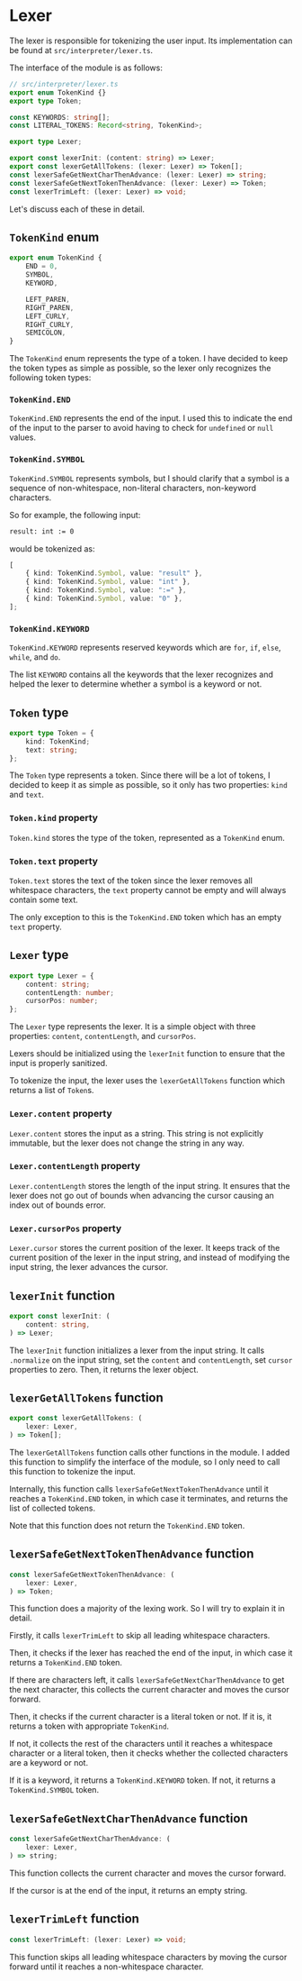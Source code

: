 # Lexer

The lexer is responsible for tokenizing the user input.
Its implementation can be found at `src/interpreter/lexer.ts`.

The interface of the module is as follows:

```ts
// src/interpreter/lexer.ts
export enum TokenKind {}
export type Token;

const KEYWORDS: string[];
const LITERAL_TOKENS: Record<string, TokenKind>;

export type Lexer;

export const lexerInit: (content: string) => Lexer;
export const lexerGetAllTokens: (lexer: Lexer) => Token[];
const lexerSafeGetNextCharThenAdvance: (lexer: Lexer) => string;
const lexerSafeGetNextTokenThenAdvance: (lexer: Lexer) => Token;
const lexerTrimLeft: (lexer: Lexer) => void;
```

Let's discuss each of these in detail.

## `TokenKind` enum

```ts
export enum TokenKind {
	END = 0,
	SYMBOL,
	KEYWORD,

	LEFT_PAREN,
	RIGHT_PAREN,
	LEFT_CURLY,
	RIGHT_CURLY,
	SEMICOLON,
}
```

The `TokenKind` enum represents the type of a token.
I have decided to keep the token types as simple as possible, so the lexer only recognizes the following token types:

### `TokenKind.END`

`TokenKind.END` represents the end of the input.
I used this to indicate the end of the input to the parser to avoid having to check for `undefined` or `null` values.

### `TokenKind.SYMBOL`

`TokenKind.SYMBOL` represents symbols, but I should clarify that a symbol is a sequence of non-whitespace, non-literal characters, non-keyword characters.

So for example, the following input:

```txt
result: int := 0
```

would be tokenized as:

```ts
[
	{ kind: TokenKind.Symbol, value: "result" },
	{ kind: TokenKind.Symbol, value: "int" },
	{ kind: TokenKind.Symbol, value: ":=" },
	{ kind: TokenKind.Symbol, value: "0" },
];
```

### `TokenKind.KEYWORD`

`TokenKind.KEYWORD` represents reserved keywords which are `for`, `if`, `else`, `while`, and `do`.

The list `KEYWORD` contains all the keywords that the lexer recognizes and helped the lexer to determine whether a symbol is a keyword or not.

## `Token` type

```ts
export type Token = {
	kind: TokenKind;
	text: string;
};
```

The `Token` type represents a token.
Since there will be a lot of tokens, I decided to keep it as simple as possible, so it only has two properties: `kind` and `text`.

### `Token.kind` property

`Token.kind` stores the type of the token, represented as a `TokenKind` enum.

### `Token.text` property

`Token.text` stores the text of the token since the lexer removes all whitespace characters, the `text` property cannot be empty and will always contain some text.

The only exception to this is the `TokenKind.END` token which has an empty `text` property.

## `Lexer` type

```ts
export type Lexer = {
	content: string;
	contentLength: number;
	cursorPos: number;
};
```

The `Lexer` type represents the lexer.
It is a simple object with three properties: `content`, `contentLength`, and `cursorPos`.

Lexers should be initialized using the `lexerInit` function to ensure that the input is properly sanitized.

To tokenize the input, the lexer uses the `lexerGetAllTokens` function which returns a list of `Token`s.

### `Lexer.content` property

`Lexer.content` stores the input as a string.
This string is not explicitly immutable, but the lexer does not change the string in any way.

### `Lexer.contentLength` property

`Lexer.contentLength` stores the length of the input string.
It ensures that the lexer does not go out of bounds when advancing the cursor causing an index out of bounds error.

### `Lexer.cursorPos` property

`Lexer.cursor` stores the current position of the lexer.
It keeps track of the current position of the lexer in the input string, and instead of modifying the input string, the lexer advances the cursor.

## `lexerInit` function

```ts
export const lexerInit: (
	content: string,
) => Lexer;
```

The `lexerInit` function initializes a lexer from the input string.
It calls `.normalize` on the input string, set the `content` and `contentLength`, set `cursor` properties to zero.
Then, it returns the lexer object.

## `lexerGetAllTokens` function

```ts
export const lexerGetAllTokens: (
	lexer: Lexer,
) => Token[];
```

The `lexerGetAllTokens` function calls other functions in the module.
I added this function to simplify the interface of the module, so I only need to call this function to tokenize the input.

Internally, this function calls `lexerSafeGetNextTokenThenAdvance` until it reaches a `TokenKind.END` token, in which case it terminates, and returns the list of collected tokens.

Note that this function does not return the `TokenKind.END` token.

## `lexerSafeGetNextTokenThenAdvance` function

```ts
const lexerSafeGetNextTokenThenAdvance: (
	lexer: Lexer,
) => Token;
```

This function does a majority of the lexing work.
So I will try to explain it in detail.

Firstly, it calls `lexerTrimLeft` to skip all leading whitespace characters.

Then, it checks if the lexer has reached the end of the input, in which case it returns a `TokenKind.END` token.

If there are characters left, it calls `lexerSafeGetNextCharThenAdvance` to get the next character, this collects the current character and moves the cursor forward.

Then, it checks if the current character is a literal token or not.
If it is, it returns a token with appropriate `TokenKind`.

If not, it collects the rest of the characters until it reaches a whitespace character or a literal token, then it checks whether the collected characters are a keyword or not.

If it is a keyword, it returns a `TokenKind.KEYWORD` token.
If not, it returns a `TokenKind.SYMBOL` token.

## `lexerSafeGetNextCharThenAdvance` function

```ts
const lexerSafeGetNextCharThenAdvance: (
	lexer: Lexer,
) => string;
```

This function collects the current character and moves the cursor forward.

If the cursor is at the end of the input, it returns an empty string.

## `lexerTrimLeft` function

```ts
const lexerTrimLeft: (lexer: Lexer) => void;
```

This function skips all leading whitespace characters by moving the cursor forward until it reaches a non-whitespace character.
